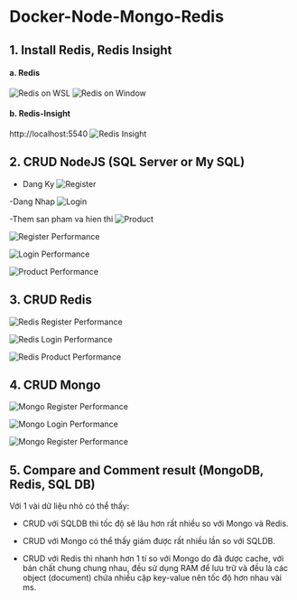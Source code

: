 # Docker-Node-Mongo-Redis

## 1. Install Redis, Redis Insight
#### a. Redis

![Redis on WSL](https://i.imgur.com/LcyEUkN.png)
![Redis on Window](https://i.imgur.com/SZeNEuZ.png)

#### b. Redis-Insight
http://localhost:5540
![Redis Insight](https://i.imgur.com/yQogh2x.png)

## 2. CRUD NodeJS (SQL Server or My SQL)

- Dang Ky
![Register](https://i.imgur.com/ngBlqaA.png)

-Dang Nhap
![Login](https://i.imgur.com/JanpuO9.png)

-Them san pham va hien thi
![Product](https://i.imgur.com/AoFxjZ8.png)

![Register Performance](https://i.imgur.com/TLdYF2Q.png)

![Login Performance](https://i.imgur.com/xcyo0QR.png)

![Product Performance](https://i.imgur.com/nNkuOQo.png)

## 3. CRUD Redis

![Redis Register Performance](https://i.imgur.com/UiMmz3S.png)

![Redis Login Performance](https://i.imgur.com/5cGLAzq.png)

![Redis Product Performance](https://i.imgur.com/3kdq2Lr.png)

## 4. CRUD Mongo

![Mongo Register Performance](https://i.imgur.com/E5aqh8n.png)

![Mongo Login Performance](https://i.imgur.com/kA7GSYI.png)

![Mongo Register Performance](https://i.imgur.com/xNowoG4.png)
## 5. Compare and Comment result (MongoDB, Redis, SQL DB)
Với 1 vài dữ liệu nhỏ có thể thấy:

- CRUD với SQLDB thì tốc độ sẽ lâu hơn rất nhiều so với Mongo và Redis.

- CRUD với Mongo có thể thấy giảm được rất nhiều lần so với SQLDB.

- CRUD với Redis thì nhanh hơn 1 tí so với Mongo do đã được cache, với bản chất chung chung nhau, đều sử dụng RAM để lưu trữ và đều là các object (document) chứa nhiều cặp key-value nên tốc độ hơn nhau vài ms.